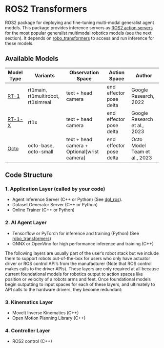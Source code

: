 # ROS2 Transformers

ROS2 package for deploying and fine-tuning multi-modal generalist agent models. This package provides inference servers as [ROS2 action servers](https://docs.ros.org/en/humble/Tutorials/Intermediate/Writing-an-Action-Server-Client/Cpp.html) for the most popular generalist multimodal robotics models (see the next section). It depends on [robo_transformers](https://github.com/sebbyjp/robo_transformers) to access and run inference for these models.

## Available Models

| Model Type |  Variants | Observation Space | Action Space | Author |
| ---------- | --------- | ------- | ------- | ------- |
| [RT-1](https://robotics-transformer1.github.io/)     | rt1main, rt1multirobot, rt1simreal | text + head camera | end effector pose delta |  Google Research, 2022 |
| [RT-1-X](https://robotics-transformer-x.github.io/)  | rt1x   | text + head camera | end effector pose delta |  Google Research et al., 2023 |
| [Octo](https://github.com/octo-models/octo) | octo-base, octo-small | text + head camera + Optional[wrist camera] | end effector pose delta |  Octo Model Team et al., 2023 |

## Code Structure

### 1. Application Layer (called by your code)

- Agent Inference Server (C++ or Python) (See [dgl_ros](https://github.com/sebbyjp/dgl_ros)).
- Dataset Generator Server (C++ or Python)
- Online Trainer (C++ or Python)

### 2. AI Agent Layer

- Tensorflow or PyTorch for inference and training (Python) (See [robo_transformers](https://github.com/sebbyjp/robo_transformers))
- ONNX or OpenVino for high performance inference and training (C++)

The following layers are usually part of the user’s robot stack but we include them to support robots out-of-the-box for users who only have actuator driver or ROS control API’s from the manufacturer (Note that ROS control makes calls to the driver APIs). These layers are only required at all because current foundational models for robotics output to action spaces like position or velocity of a robots arms and feet. Once foundational models begin outputting to input spaces for each of these layers, and ultimately to API calls to the hardware drivers, they become redundant:

### 3. Kinematics Layer

- MoveIt Inverse Kinematics (C++)
- Open Motion Planning Library (C++)

### 4. Controller Layer

- ROS2 control (C++)
